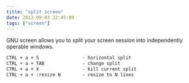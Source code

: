 ```yaml
---
title: "split screen"
date: 2013-09-03 22:45:09
tags: ["screen"]
---
```


GNU screen allows you to split your screen session into independently operable
windows.
```txt
CTRL + a + S                - horizontal split
CTRL + a + TAB              - change split
CTRL + a + X                - kill current split
CTRL + a + :resize N        - resize to N lines
```
